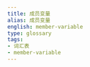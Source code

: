 ```yaml
---
title: 成员变量
alias: 成员变量
english: member-variable
type: glossary
tags:
- 词汇表
- member-variable
---
```

